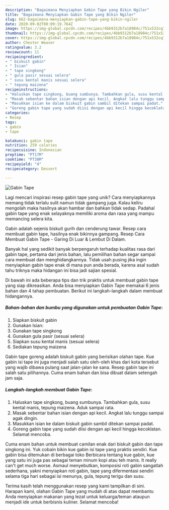 ```yaml
---
description: "Bagaimana Menyiapkan Gabin Tape yang Bikin Ngiler"
title: "Bagaimana Menyiapkan Gabin Tape yang Bikin Ngiler"
slug: 662-bagaimana-menyiapkan-gabin-tape-yang-bikin-ngiler
date: 2020-09-02T08:09:19.764Z
image: https://img-global.cpcdn.com/recipes/4bb9312b7a18984c/751x532cq70/gabin-tape-foto-resep-utama.jpg
thumbnail: https://img-global.cpcdn.com/recipes/4bb9312b7a18984c/751x532cq70/gabin-tape-foto-resep-utama.jpg
cover: https://img-global.cpcdn.com/recipes/4bb9312b7a18984c/751x532cq70/gabin-tape-foto-resep-utama.jpg
author: Chester Weaver
ratingvalue: 3.2
reviewcount: 11
recipeingredient:
- " biskuit gabin"
- " Isian"
- " tape singkong"
- " gula pasir sesuai selera"
- " susu kental manis sesuai selera"
- " tepung maizena"
recipeinstructions:
- "Haluskan tape singkong, buang sumbunya. Tambahkan gula, susu kental manis, tepung maizena. Aduk sampai rata."
- "Masak sebentar bahan isian dengan api kecil. Angkat lalu tunggu sampai agak dingin."
- "Masukkan isian ke dalam biskuit gabin sambil ditekan sampai padat."
- "Goreng gabin tape yang sudah diisi dengan api kecil hingga kecoklatan. Selamat mencoba."
categories:
- Resep
tags:
- gabin
- tape

katakunci: gabin tape 
nutrition: 259 calories
recipecuisine: Indonesian
preptime: "PT17M"
cooktime: "PT38M"
recipeyield: "4"
recipecategory: Dessert

---
```



![Gabin Tape](https://img-global.cpcdn.com/recipes/4bb9312b7a18984c/751x532cq70/gabin-tape-foto-resep-utama.jpg)

Lagi mencari inspirasi resep gabin tape yang unik? Cara menyiapkannya memang tidak terlalu sulit namun tidak gampang juga. Kalau keliru mengolah maka hasilnya akan hambar dan bahkan tidak sedap. Padahal gabin tape yang enak selayaknya memiliki aroma dan rasa yang mampu memancing selera kita.

Gabin adalah sejenis biskuit gurih dan cenderung tawar. Resep cara membuat gabin tape, hasilnya enak bikinnya gampang. Resep Cara Membuat Gabin Tape - Garing Di Luar &amp; Lembut Di Dalam.

Banyak hal yang sedikit banyak berpengaruh terhadap kualitas rasa dari gabin tape, pertama dari jenis bahan, lalu pemilihan bahan segar sampai cara membuat dan menghidangkannya. Tidak usah pusing jika ingin menyiapkan gabin tape enak di mana pun anda berada, karena asal sudah tahu triknya maka hidangan ini bisa jadi sajian spesial.


Di bawah ini ada beberapa tips dan trik praktis untuk membuat gabin tape yang siap dikreasikan. Anda bisa menyiapkan Gabin Tape memakai 6 jenis bahan dan 4 tahap pembuatan. Berikut ini langkah-langkah dalam membuat hidangannya.

<!--inarticleads1-->

##### Bahan-bahan dan bumbu yang digunakan untuk pembuatan Gabin Tape:

1. Siapkan  biskuit gabin
1. Gunakan  Isian:
1. Gunakan  tape singkong
1. Gunakan  gula pasir (sesuai selera)
1. Siapkan  susu kental manis (sesuai selera)
1. Sediakan  tepung maizena


Gabin tape goreng adalah biskuit gabin yang berisikan olahan tape. Kue gabin isi tape ini juga menjadi salah satu oleh-oleh khas dari kota tersebut yang wajib dibawa pulang saat jalan-jalan ke sana. Resep gabin tape ini salah satu pilihannya. Cuma enam bahan dan bisa dibuat dalam setengah jam saja. 

<!--inarticleads2-->

##### Langkah-langkah membuat Gabin Tape:

1. Haluskan tape singkong, buang sumbunya. Tambahkan gula, susu kental manis, tepung maizena. Aduk sampai rata.
1. Masak sebentar bahan isian dengan api kecil. Angkat lalu tunggu sampai agak dingin.
1. Masukkan isian ke dalam biskuit gabin sambil ditekan sampai padat.
1. Goreng gabin tape yang sudah diisi dengan api kecil hingga kecoklatan. Selamat mencoba.


Cuma enam bahan untuk membuat camilan enak dari biskuit gabin dan tape singkong ini. Yuk cobain bikin kue gabin isi tape yang praktis sendiri. Kue gabin bisa ditemukan di berbagai toko Berbicara tentang kue gabin, kue yang satu ini juga pas sebagai teman minum kopi atau teh manis. It really can&#39;t get much worse. Asmaul menyebutkan, komposisi roti gabin sangatlah sederhana, yakni menyiapkan roti gabin, tape yang difermentasi sendiri selama tiga hari sebagai isi menunya, gula, tepung terigu dan susu. 

Terima kasih telah menggunakan resep yang kami tampilkan di sini. Harapan kami, olahan Gabin Tape yang mudah di atas dapat membantu Anda menyiapkan makanan yang lezat untuk keluarga/teman ataupun menjadi ide untuk berbisnis kuliner. Selamat mencoba!
